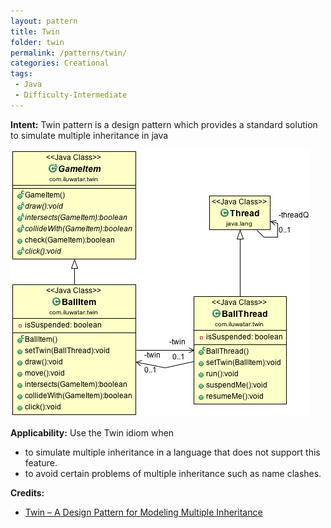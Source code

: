 ```yaml
---
layout: pattern
title: Twin
folder: twin
permalink: /patterns/twin/
categories: Creational
tags:
 - Java
 - Difficulty-Intermediate
---
```


**Intent:**  Twin pattern is a design pattern which provides a standard solution to simulate multiple
inheritance in java

![alt text](./etc/twin.png "Twin")

**Applicability:** Use the Twin idiom when

* to simulate multiple inheritance in a language that does not support this feature.
* to avoid certain problems of multiple inheritance such as name clashes.

**Credits:**

* [Twin – A Design Pattern for Modeling Multiple Inheritance](http://www.ssw.uni-linz.ac.at/Research/Papers/Moe99/Paper.pdf)
